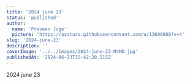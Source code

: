 ```yaml
---
title: '2024 june 23'
status: 'published'
author:
  name: 'Praveen Juge'
  picture: 'https://avatars.githubusercontent.com/u/13696888?v=4'
slug: '2024-june-23'
description: ''
coverImage: '../../images/2024-june-23-M4MD.jpg'
publishedAt: '2024-06-23T15:42:28.515Z'
---
```


2024 june 23